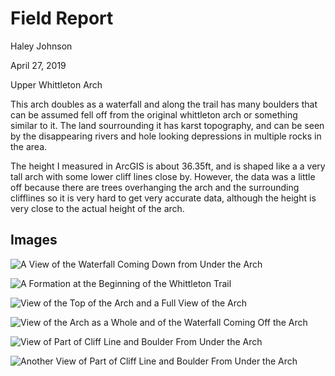 # Field Report
<p>Haley Johnson<p>
<p>April 27, 2019<p>
<p>Upper Whittleton Arch<p>
<p>This arch doubles as a waterfall and along the trail has many boulders that can be assumed fell off from the original whittleton arch or something similar to it. The land sourrounding it has karst topography, and can be seen by the disappearing rivers and hole looking depressions in multiple rocks in the area.<p>
<p>The height I measured in ArcGIS is about 36.35ft, and is shaped like a a very tall arch with some lower cliff lines close by. However, the data was a little off because there are trees overhanging the arch and the surrounding clifflines so it is very hard to get very accurate data, although the height is very close to the actual height of the arch.<p>

## Images
![A View of the Waterfall Coming Down from Under the Arch](https://hrjo227.github.io/rrg/basemap_1/images_of_arch/waterfall_view.jpg)

![A Formation at the Beginning of the Whittleton Trail](https://hrjo227.github.io/rrg/basemap_1/images_of_arch/trail_formation.jpg)

![View of the Top of the Arch and a Full View of the Arch](https://hrjo227.github.io/rrg/basemap_1/images_of_arch/view_outside.jpg)

![View of the Arch as a Whole and of the Waterfall Coming Off the Arch](https://hrjo227.github.io/rrg/basemap_1/images_of_arch/view_outside_2.jpg)

![View of Part of Cliff Line and Boulder From Under the Arch](https://hrjo227.github.io/rrg/basemap_1/images_of_arch/view_under.jpg)

![Another View of Part of Cliff Line and Boulder From Under the Arch](https://hrjo227.github.io/rrg/basemap_1/images_of_arch/view_under_2.jpg)